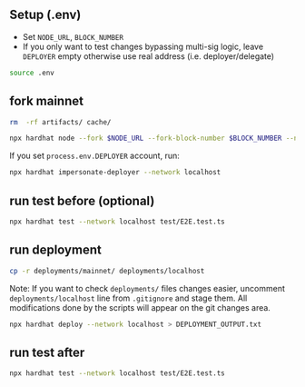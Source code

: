 ## Setup (.env)

- Set `NODE_URL`, `BLOCK_NUMBER`
- If you only want to test changes bypassing multi-sig logic, leave `DEPLOYER` empty otherwise use real address (i.e. deployer/delegate)

```sh
source .env
```

## fork mainnet

```sh
rm  -rf artifacts/ cache/

npx hardhat node --fork $NODE_URL --fork-block-number $BLOCK_NUMBER --no-deploy
```

If you set `process.env.DEPLOYER` account, run:

```sh
npx hardhat impersonate-deployer --network localhost
```

## run test before (optional)

```sh
npx hardhat test --network localhost test/E2E.test.ts
```

## run deployment

```sh
cp -r deployments/mainnet/ deployments/localhost
```

Note: If you want to check `deployments/` files changes easier, uncomment `deployments/localhost` line from `.gitignore` and stage them.
All modifications done by the scripts will appear on the git changes area.

```sh
npx hardhat deploy --network localhost > DEPLOYMENT_OUTPUT.txt
```

## run test after

```sh
npx hardhat test --network localhost test/E2E.test.ts
```
